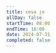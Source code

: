 ```yaml
---
title: ceva jo
allDay: false
startTime: 08:00
endTime: 16:00
date: 2024-07-31
completed: false
---
```

